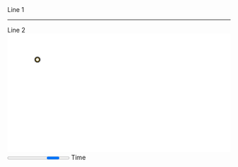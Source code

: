 <!DOCTYPE html>
<html>
<head>
<meta charset="utf-8" />
<title>Title</title>

</head>
<body>
Line 1
<hr />
Line 2
<img src="../images/logo/wheel16.svg"  />
<progress> Progress bar</progress>
<time>Time</time>
</body>
</html>
